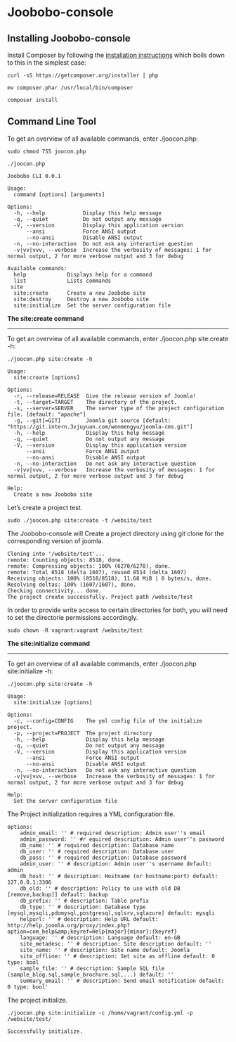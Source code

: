 # Joobobo-console

## Installing Joobobo-console

Install Composer by following the [installation instructions](http://https://getcomposer.org/download/) which boils down to this in the simplest case:

`curl -sS https://getcomposer.org/installer | php`

`mv composer.phar /usr/local/bin/composer`

`composer install`


## Command Line Tool

To get an overview of all available commands, enter ./joocon.php:

`sudo chmod 755 joocon.php`

`./joocon.php`

```
Joobobo CLI 0.0.1

Usage:
  command [options] [arguments]

Options:
  -h, --help            Display this help message
  -q, --quiet           Do not output any message
  -V, --version         Display this application version
      --ansi            Force ANSI output
      --no-ansi         Disable ANSI output
  -n, --no-interaction  Do not ask any interactive question
  -v|vv|vvv, --verbose  Increase the verbosity of messages: 1 for normal output, 2 for more verbose output and 3 for debug

Available commands:
  help             Displays help for a command
  list             Lists commands
 site
  site:create      Create a new Joobobo site
  site:destroy     Destroy a new Joobobo site
  site:initialize  Set the server configuration file
```

**The site:create command**
_ _ _

To get an overview of all available commands, enter ./joocon.php site:create -h:

`./joocon.php site:create -h`

```
Usage:
  site:create [options]

Options:
  -r, --release=RELEASE  Give the release version of Joomla!
  -t, --target=TARGET    The directory of the project.
  -s, --server=SERVER    The server type of the project configuration file. [default: "apache"]
  -g, --git[=GIT]        Joomla git source [default: "https://git.intern.3vjuyuan.com/wenmengyu/joomla-cms.git"]
  -h, --help             Display this help message
  -q, --quiet            Do not output any message
  -V, --version          Display this application version
      --ansi             Force ANSI output
      --no-ansi          Disable ANSI output
  -n, --no-interaction   Do not ask any interactive question
  -v|vv|vvv, --verbose   Increase the verbosity of messages: 1 for normal output, 2 for more verbose output and 3 for debug

Help:
  Create a new Joobobo site
```
Let’s create a project test.

`sudo ./joocon.php site:create -t /website/test`


The Joobobo-console will Create a project directory using git clone for the corresponding version of joomla.

```
Cloning into '/website/test'...
remote: Counting objects: 8518, done.
remote: Compressing objects: 100% (6270/6270), done.
remote: Total 8518 (delta 1607), reused 8514 (delta 1607)
Receiving objects: 100% (8518/8518), 11.68 MiB | 0 bytes/s, done.
Resolving deltas: 100% (1607/1607), done.
Checking connectivity... done.
The project create successfully. Project path /website/test
```

In order to provide write access to certain directories for both, you will need to set the directorie permissions accordingly.

`sudo chown -R vagrant:vagrant /website/test`

**The site:initialize command**
_ _ _

To get an overview of all available commands, enter ./joocon.php site:initialize -h:

`./joocon.php site:create -h`

```
Usage:
  site:initialize [options]

Options:
  -c, --config=CONFIG    The yml config file of the initialize project.
  -p, --project=PROJECT  The project directory
  -h, --help             Display this help message
  -q, --quiet            Do not output any message
  -V, --version          Display this application version
      --ansi             Force ANSI output
      --no-ansi          Disable ANSI output
  -n, --no-interaction   Do not ask any interactive question
  -v|vv|vvv, --verbose   Increase the verbosity of messages: 1 for normal output, 2 for more verbose output and 3 for debug

Help:
  Set the server configuration file
```

The Project initialization requires a YML configuration file.

```
options:
    admin_email: '' # required description: Admin user''s email
    admin_password: '' #r equired description: Admin user''s password
    db_name: '' # required description: Database name
    db_user: '' # required description: Database user
    db_pass: '' # required description: Database password
    admin_user: '' # description: Admin user''s username default: admin
    db_host: '' # description: Hostname (or hostname:port) default: 127.0.0.1:3306
    db_old: '' # description: Policy to use with old DB [remove,backup]] default: backup
    db_prefix: '' # description: Table prefix
    db_type: '' # description: Database type [mysql,mysqli,pdomysql,postgresql,sqlsrv,sqlazure] default: mysqli
    helpurl: '' # description: Help URL default: http://help.joomla.org/proxy/index.php?option=com_help&amp;keyref=Help{major}{minor}:{keyref}
    language: '' # description: Language default: en-GB
    site_metadesc: '' # description: Site description default: ''
    site_name: '' # description: Site name default: Joomla
    site_offline: '' # description: Set site as offline default: 0 type: bool
    sample_file: '' # description: Sample SQL file (sample_blog.sql,sample_brochure.sql,...) default: ''
    summary_email: '' # description: Send email notification default: 0 type: bool'
```

The project initialize.

`./joocon.php site:initialize -c /home/vagrant/config.yml -p /website/test/`

```
Successfully initialize.
```




